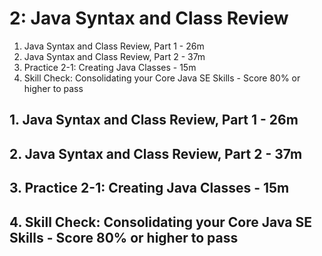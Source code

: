 # 2: Java Syntax and Class Review

1. Java Syntax and Class Review, Part 1 - 26m
2. Java Syntax and Class Review, Part 2 - 37m
3. Practice 2-1: Creating Java Classes - 15m
4. Skill Check: Consolidating your Core Java SE Skills - Score 80% or higher to pass

## 1. Java Syntax and Class Review, Part 1 - 26m
## 2. Java Syntax and Class Review, Part 2 - 37m
## 3. Practice 2-1: Creating Java Classes - 15m
## 4. Skill Check: Consolidating your Core Java SE Skills - Score 80% or higher to pass
